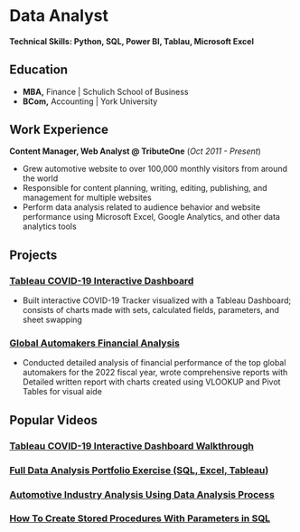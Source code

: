 # Data Analyst

#### Technical Skills: Python, SQL, Power BI, Tablau, Microsoft Excel

## Education
- **MBA,** Finance | Schulich School of Business							       		
- **BCom,** Accounting	| York University	 			        		

## Work Experience
**Content Manager, Web Analyst @ TributeOne** (_Oct 2011 - Present_)
- Grew automotive website to over 100,000 monthly visitors from around the world
- Responsible for content planning, writing, editing, publishing, and management for multiple websites
- Perform data analysis related to audience behavior and website performance using Microsoft Excel, Google Analytics, and other data analytics tools

## Projects
### [Tableau COVID-19 Interactive Dashboard](https://public.tableau.com/app/profile/kwame.owusu/viz/CanadaCovidTracker_16758076384150/COVID-19Tracker)
- Built interactive COVID-19 Tracker visualized with a Tableau Dashboard; consists of charts made with sets, calculated fields, parameters, and sheet swapping

### [Global Automakers Financial Analysis](https://www.autotribute.com/auto-industry-performance-analysis-2023/)
- Conducted detailed analysis of financial performance of the top global automakers for the 2022 fiscal year, wrote comprehensive reports with Detailed written report with charts created using VLOOKUP and Pivot Tables for visual aide

## Popular Videos
### [Tableau COVID-19 Interactive Dashboard Walkthrough](https://www.youtube.com/watch?v=xLjx4HHhiyc&t=856s)
### [Full Data Analysis Portfolio Exercise (SQL, Excel, Tableau)](https://www.youtube.com/watch?v=1pHYKdyRvrw&t=2194s)
### [Automotive Industry Analysis Using Data Analysis Process](https://www.youtube.com/watch?v=3QHgsIq9_QE&t=61s)
### [How To Create Stored Procedures With Parameters in SQL](https://www.youtube.com/watch?v=NMMUkOWJrUs&t=26s)
